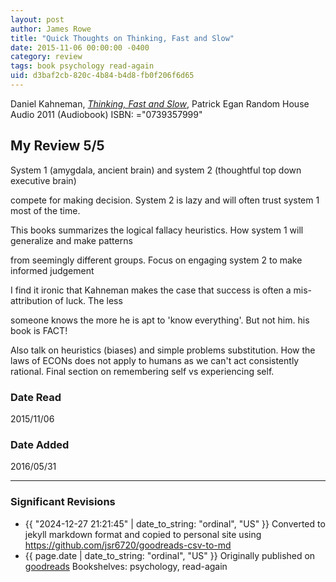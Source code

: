 ```yaml
---
layout: post
author: James Rowe
title: "Quick Thoughts on Thinking, Fast and Slow"
date: 2015-11-06 00:00:00 -0400
category: review
tags: book psychology read-again
uid: d3baf2cb-820c-4b84-b4d8-fb0f206f6d65
---
```


Daniel Kahneman, *[Thinking, Fast and Slow](https://www.goodreads.com/book/show/13135899)*, Patrick Egan Random House Audio 2011 (Audiobook) ISBN: ="0739357999"

## My Review 5/5

System 1 (amygdala, ancient brain) and system 2 (thoughtful top down executive brain)

compete for making decision. System 2 is lazy and will often trust system 1 most of the time.

This books summarizes the logical fallacy heuristics. How system 1 will generalize and make patterns

from seemingly different groups. Focus on engaging system 2 to make informed judgement

I find it ironic that Kahneman makes the case that success is often a mis-attribution of luck. The less

someone knows the more he is apt to 'know everything'. But not him. his book is FACT!

Also talk on heuristics (biases) and simple problems substitution. How the laws of ECONs does not apply to humans as we can't act consistently rational. Final section on remembering self vs experiencing self.

### Date Read
2015/11/06

### Date Added
2016/05/31

---

### Significant Revisions

- {{ "2024-12-27 21:21:45" | date_to_string: "ordinal", "US" }} Converted to jekyll markdown format and copied to personal site using <https://github.com/jsr6720/goodreads-csv-to-md>
- {{ page.date | date_to_string: "ordinal", "US" }} Originally published on [goodreads](https://www.goodreads.com) Bookshelves: psychology, read-again